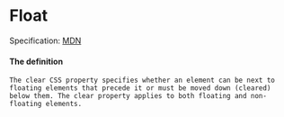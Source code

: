 # Float
Specification: [MDN](https://developer.mozilla.org/en-US/docs/Web/CSS/clear)
#### The definition
    The clear CSS property specifies whether an element can be next to floating elements that precede it or must be moved down (cleared) below them. The clear property applies to both floating and non-floating elements.
